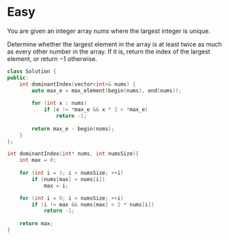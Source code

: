 # Easy

You are given an integer array $nums$ where the largest integer is unique.

Determine whether the largest element in the array is at least twice as much as every other number in the array. If it is, return the index of the largest element, or return $-1$ otherwise.

```cpp
class Solution {
public:
    int dominantIndex(vector<int>& nums) {
        auto max_e = max_element(begin(nums), end(nums));
        
        for (int x : nums)
            if (x != *max_e && x * 2 > *max_e)
                return -1;
        
        return max_e - begin(nums);
    }
};
```

```c
int dominantIndex(int* nums, int numsSize){
    int max = 0;
    
    for (int i = 1; i < numsSize; ++i)
        if (nums[max] < nums[i])
            max = i;

    for (int i = 0; i < numsSize; ++i)
        if (i != max && nums[max] < 2 * nums[i])
            return -1;
    
    return max;
}
```
